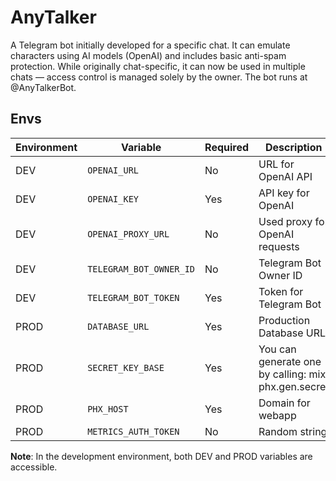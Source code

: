 # AnyTalker

A Telegram bot initially developed for a specific chat. It can emulate characters using AI models (OpenAI) and includes basic anti-spam protection. While originally chat-specific, it can now be used in multiple chats — access control is managed solely by the owner. The bot runs at @AnyTalkerBot.

## Envs

| Environment | Variable                | Required | Description                                         |
|-------------|-------------------------|----------|-----------------------------------------------------|
| DEV         | `OPENAI_URL`            | No       | URL for OpenAI API                                  |
| DEV         | `OPENAI_KEY`            | Yes      | API key for OpenAI                                  |
| DEV         | `OPENAI_PROXY_URL`      | No       | Used proxy for OpenAI requests                      |
| DEV         | `TELEGRAM_BOT_OWNER_ID` | No       | Telegram Bot Owner ID                               |
| DEV         | `TELEGRAM_BOT_TOKEN`    | Yes      | Token for Telegram Bot                              |
| PROD        | `DATABASE_URL`          | Yes      | Production Database URL                             |
| PROD        | `SECRET_KEY_BASE`       | Yes      | You can generate one by calling: mix phx.gen.secret |
| PROD        | `PHX_HOST`              | Yes      | Domain for webapp                                   |
| PROD        | `METRICS_AUTH_TOKEN`    | No       | Random string                                       |

**Note**: In the development environment, both DEV and PROD variables are accessible.
